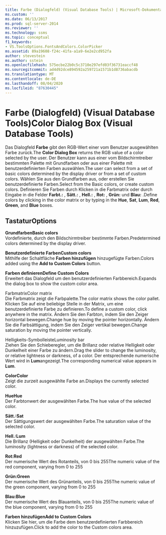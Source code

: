 ```yaml
---
title: Farbe (Dialogfeld) (Visual Database Tools) | Microsoft-Dokumentation
ms.custom: ''
ms.date: 06/13/2017
ms.prod: sql-server-2014
ms.reviewer: ''
ms.technology: ssms
ms.topic: conceptual
f1_keywords:
- VS.ToolsOptions.FontsAndColors.ColorPicker
ms.assetid: 89a19608-f24c-41fa-a1a9-6e2e2cd952fa
author: stevestein
ms.author: sstein
ms.openlocfilehash: 575ecbe22b0c5c3710e297efd03f36731eaccf48
ms.sourcegitcommit: ad4d92dce894592a259721a1571b1d8736abacdb
ms.translationtype: MT
ms.contentlocale: de-DE
ms.lasthandoff: 08/04/2020
ms.locfileid: "87630445"
---
```

# <a name="color-dialog-box-visual-database-tools"></a><span data-ttu-id="51bce-102">Farbe (Dialogfeld) (Visual Database Tools)</span><span class="sxs-lookup"><span data-stu-id="51bce-102">Color Dialog Box (Visual Database Tools)</span></span>
  <span data-ttu-id="51bce-103">Das Dialogfeld **Farbe** gibt den RGB-Wert einer vom Benutzer ausgewählten Farbe zurück.</span><span class="sxs-lookup"><span data-stu-id="51bce-103">The **Color Dialog Box** returns the RGB value of a color selected by the user.</span></span> <span data-ttu-id="51bce-104">Der Benutzer kann aus einer vom Bildschirmtreiber bestimmten Palette mit Grundfarben oder aus einer Palette mit benutzerdefinierten Farben auswählen.</span><span class="sxs-lookup"><span data-stu-id="51bce-104">The user can select from a set of basic colors determined by the display driver or from a set of custom colors.</span></span> <span data-ttu-id="51bce-105">Wählen Sie aus den Grundfarben aus, oder erstellen Sie benutzerdefinierte Farben.</span><span class="sxs-lookup"><span data-stu-id="51bce-105">Select from the Basic colors, or create custom colors.</span></span> <span data-ttu-id="51bce-106">Definieren Sie Farben durch Klicken in die Farbmatrix oder durch Eingabe in die Felder **Farbt.:** , **Sätt.:** , **Hell.:** , **Rot:** , **Grün:** und **Blau:** .</span><span class="sxs-lookup"><span data-stu-id="51bce-106">Define colors by clicking in the color matrix or by typing in the **Hue**, **Sat**, **Lum**, **Red**, **Green**, and **Blue** boxes.</span></span>  
  
## <a name="options"></a><span data-ttu-id="51bce-107">Tastatur</span><span class="sxs-lookup"><span data-stu-id="51bce-107">Options</span></span>  
 <span data-ttu-id="51bce-108">**Grundfarben**</span><span class="sxs-lookup"><span data-stu-id="51bce-108">**Basic colors**</span></span>  
 <span data-ttu-id="51bce-109">Vordefinierte, durch den Bildschirmtreiber bestimmte Farben.</span><span class="sxs-lookup"><span data-stu-id="51bce-109">Predetermined colors determined by the display driver.</span></span>  
  
 <span data-ttu-id="51bce-110">**Benutzerdefinierte Farben**</span><span class="sxs-lookup"><span data-stu-id="51bce-110">**Custom colors**</span></span>  
 <span data-ttu-id="51bce-111">Mithilfe der Schaltfläche **Farben hinzufügen** hinzugefügte Farben.</span><span class="sxs-lookup"><span data-stu-id="51bce-111">Colors added using the **Add to Custom Colors** button.</span></span>  
  
 <span data-ttu-id="51bce-112">**Farben definieren**</span><span class="sxs-lookup"><span data-stu-id="51bce-112">**Define Custom Colors**</span></span>  
 <span data-ttu-id="51bce-113">Erweitert das Dialogfeld um den benutzerdefinierten Farbbereich.</span><span class="sxs-lookup"><span data-stu-id="51bce-113">Expands the dialog box to show the custom color area.</span></span>  
  
 <span data-ttu-id="51bce-114">Farbmatrix</span><span class="sxs-lookup"><span data-stu-id="51bce-114">Color matrix</span></span>  
 <span data-ttu-id="51bce-115">Die Farbmatrix zeigt die Farbpalette.</span><span class="sxs-lookup"><span data-stu-id="51bce-115">The color matrix shows the color pallet.</span></span> <span data-ttu-id="51bce-116">Klicken Sie auf eine beliebige Stelle in der Matrix, um eine benutzerdefinierte Farbe zu definieren.</span><span class="sxs-lookup"><span data-stu-id="51bce-116">To define a custom color, click anywhere in the matrix.</span></span> <span data-ttu-id="51bce-117">Ändern Sie den Farbton, indem Sie den Zeiger horizontal bewegen.</span><span class="sxs-lookup"><span data-stu-id="51bce-117">Change hue by moving the pointer horizontally.</span></span> <span data-ttu-id="51bce-118">Ändern Sie die Farbsättigung, indem Sie den Zeiger vertikal bewegen.</span><span class="sxs-lookup"><span data-stu-id="51bce-118">Change saturation by moving the pointer vertically.</span></span>  
  
 <span data-ttu-id="51bce-119">Helligkeits-Symbolleiste</span><span class="sxs-lookup"><span data-stu-id="51bce-119">Luminosity bar</span></span>  
 <span data-ttu-id="51bce-120">Ziehen Sie den Schieberegler, um die Brillanz oder relative Helligkeit oder Dunkelheit einer Farbe zu ändern.</span><span class="sxs-lookup"><span data-stu-id="51bce-120">Drag the slider to change the luminosity, or relative lightness or darkness, of a color.</span></span> <span data-ttu-id="51bce-121">Der entsprechende numerische Wert wird in **Lum**angezeigt.</span><span class="sxs-lookup"><span data-stu-id="51bce-121">The corresponding numerical value appears in **Lum**.</span></span>  
  
 <span data-ttu-id="51bce-122">**Color**</span><span class="sxs-lookup"><span data-stu-id="51bce-122">**Color**</span></span>  
 <span data-ttu-id="51bce-123">Zeigt die zurzeit ausgewählte Farbe an.</span><span class="sxs-lookup"><span data-stu-id="51bce-123">Displays the currently selected color.</span></span>  
  
 <span data-ttu-id="51bce-124">**Hue**</span><span class="sxs-lookup"><span data-stu-id="51bce-124">**Hue**</span></span>  
 <span data-ttu-id="51bce-125">Der Farbtonwert der ausgewählten Farbe.</span><span class="sxs-lookup"><span data-stu-id="51bce-125">The hue value of the selected color.</span></span>  
  
 <span data-ttu-id="51bce-126">**Sätt.:**</span><span class="sxs-lookup"><span data-stu-id="51bce-126">**Sat**</span></span>  
 <span data-ttu-id="51bce-127">Der Sättigungswert der ausgewählten Farbe.</span><span class="sxs-lookup"><span data-stu-id="51bce-127">The saturation value of the selected color.</span></span>  
  
 <span data-ttu-id="51bce-128">**Hell.:**</span><span class="sxs-lookup"><span data-stu-id="51bce-128">**Lum**</span></span>  
 <span data-ttu-id="51bce-129">Die Brillanz (Helligkeit oder Dunkelheit) der ausgewählten Farbe.</span><span class="sxs-lookup"><span data-stu-id="51bce-129">The luminosity (lightness or darkness) of the selected color.</span></span>  
  
 <span data-ttu-id="51bce-130">**Rot:**</span><span class="sxs-lookup"><span data-stu-id="51bce-130">**Red**</span></span>  
 <span data-ttu-id="51bce-131">Der numerische Wert des Rotanteils, von 0 bis 255</span><span class="sxs-lookup"><span data-stu-id="51bce-131">The numeric value of the red component, varying from 0 to 255</span></span>  
  
 <span data-ttu-id="51bce-132">**Grün:**</span><span class="sxs-lookup"><span data-stu-id="51bce-132">**Green**</span></span>  
 <span data-ttu-id="51bce-133">Der numerische Wert des Grünanteils, von 0 bis 255</span><span class="sxs-lookup"><span data-stu-id="51bce-133">The numeric value of the green component, varying from 0 to 255</span></span>  
  
 <span data-ttu-id="51bce-134">**Blau:**</span><span class="sxs-lookup"><span data-stu-id="51bce-134">**Blue**</span></span>  
 <span data-ttu-id="51bce-135">Der numerische Wert des Blauanteils, von 0 bis 255</span><span class="sxs-lookup"><span data-stu-id="51bce-135">The numeric value of the blue component, varying from 0 to 255</span></span>  
  
 <span data-ttu-id="51bce-136">**Farben hinzufügen**</span><span class="sxs-lookup"><span data-stu-id="51bce-136">**Add to Custom Colors**</span></span>  
 <span data-ttu-id="51bce-137">Klicken Sie hier, um die Farbe dem benutzerdefinierten Farbbereich hinzuzufügen.</span><span class="sxs-lookup"><span data-stu-id="51bce-137">Click to add the color to the Custom colors area.</span></span>  
  
  
